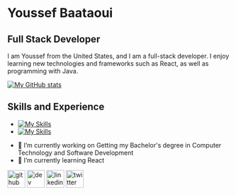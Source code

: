 # Youssef Baataoui
## Full Stack Developer
I am Youssef from the United States, and I am a full-stack developer. I enjoy learning new technologies and frameworks such as React, as well as programming with Java.

[![My GitHub stats](https://github-readme-stats.vercel.app/api?username=ybaataoui)](https://github.com/ybaataoui/github-readme-stats)

## Skills and Experience
* [![My Skills](https://skillicons.dev/icons?i=aws,java,c#,html,css,js)](https://skillicons.dev)
* [![My Skills](https://skillicons.dev/icons?i=html,css,js)](https://skillicons.dev)



- 🔭 I’m currently working on Getting my Bachelor's degree in Computer Technology and Software Development 
- 🌱 I’m currently learning React 


[<img src='https://cdn.jsdelivr.net/npm/simple-icons@3.0.1/icons/github.svg' alt='github' height='40'>](https://github.com/ybaataoui)  [<img src='https://cdn.jsdelivr.net/npm/simple-icons@3.0.1/icons/dev-dot-to.svg' alt='dev' height='40'>](https://dev.to/ybaataoui)  [<img src='https://cdn.jsdelivr.net/npm/simple-icons@3.0.1/icons/linkedin.svg' alt='linkedin' height='40'>](https://www.linkedin.com/in/baataoui-youssef/)  [<img src='https://cdn.jsdelivr.net/npm/simple-icons@3.0.1/icons/twitter.svg' alt='twitter' height='40'>](https://twitter.com/ybaataoui)  

